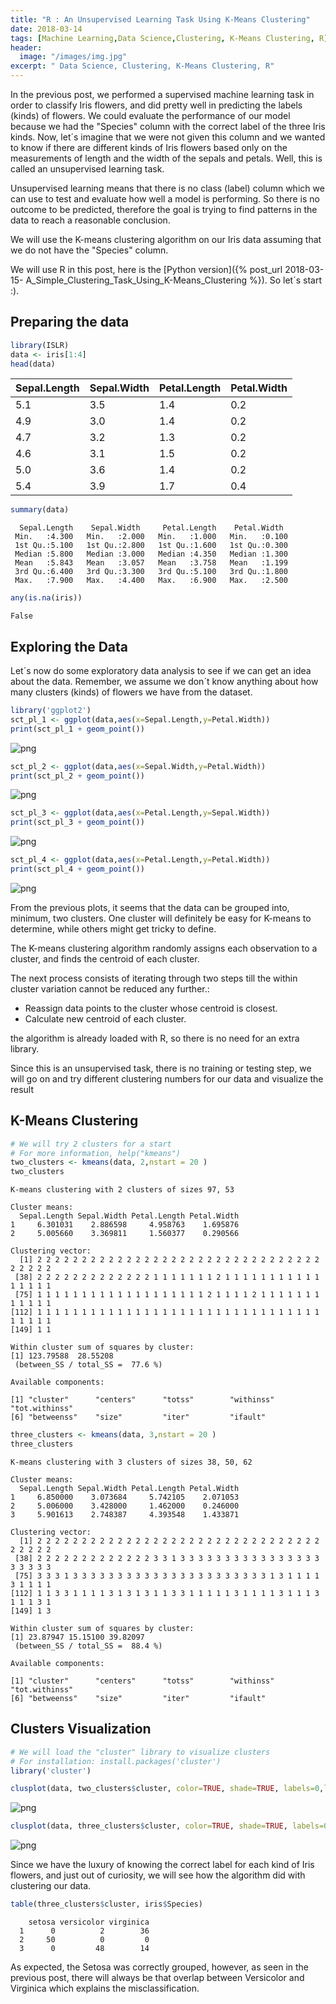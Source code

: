 ```yaml
---
title: "R : An Unsupervised Learning Task Using K-Means Clustering"
date: 2018-03-14
tags: [Machine Learning,Data Science,Clustering, K-Means Clustering, R]
header:
  image: "/images/img.jpg"
excerpt: " Data Science, Clustering, K-Means Clustering, R"
---
```


In the previous post, we performed a supervised machine learning task in order to classify Iris flowers, and did pretty well in predicting the labels (kinds) of flowers. We could evaluate the performance of our model because we had the "Species" column with the correct label of the three Iris kinds. Now, let´s imagine that we were not given this column and we wanted to know if there are different kinds of Iris flowers based only on the measurements of length and the width of the sepals and petals. Well, this is called an unsupervised learning task.

Unsupervised learning means that there is no class (label) column which we can use to test and evaluate how well a model is performing. So there is no outcome to be predicted, therefore the goal is trying to find patterns in the data to reach a reasonable conclusion.

We will use the K-means clustering algorithm on our Iris data assuming that we do not have the "Species" column.

We will use R in this post, here is the [Python version]({% post_url 2018-03-15- A_Simple_Clustering_Task_Using_K-Means_Clustering %}). So let´s start :).

## Preparing the data


```R
library(ISLR)
data <- iris[1:4]
head(data)
```


<table>
<thead><tr><th>Sepal.Length</th><th>Sepal.Width</th><th>Petal.Length</th><th>Petal.Width</th></tr></thead>
<tbody>
	<tr><td>5.1</td><td>3.5</td><td>1.4</td><td>0.2</td></tr>
	<tr><td>4.9</td><td>3.0</td><td>1.4</td><td>0.2</td></tr>
	<tr><td>4.7</td><td>3.2</td><td>1.3</td><td>0.2</td></tr>
	<tr><td>4.6</td><td>3.1</td><td>1.5</td><td>0.2</td></tr>
	<tr><td>5.0</td><td>3.6</td><td>1.4</td><td>0.2</td></tr>
	<tr><td>5.4</td><td>3.9</td><td>1.7</td><td>0.4</td></tr>
</tbody>
</table>




```R
summary(data)
```


      Sepal.Length    Sepal.Width     Petal.Length    Petal.Width   
     Min.   :4.300   Min.   :2.000   Min.   :1.000   Min.   :0.100  
     1st Qu.:5.100   1st Qu.:2.800   1st Qu.:1.600   1st Qu.:0.300  
     Median :5.800   Median :3.000   Median :4.350   Median :1.300  
     Mean   :5.843   Mean   :3.057   Mean   :3.758   Mean   :1.199  
     3rd Qu.:6.400   3rd Qu.:3.300   3rd Qu.:5.100   3rd Qu.:1.800  
     Max.   :7.900   Max.   :4.400   Max.   :6.900   Max.   :2.500  



```R
any(is.na(iris))
```

    False


## Exploring the Data

Let´s now do some exploratory data analysis to see if we can get an idea about the data. Remember, we assume we don´t know anything about how many clusters (kinds) of flowers we have from the dataset.


```R
library('ggplot2')
sct_pl_1 <- ggplot(data,aes(x=Sepal.Length,y=Petal.Width))
print(sct_pl_1 + geom_point())
```


![png](/images/KMeansClustering/output_10_0.png)



```R
sct_pl_2 <- ggplot(data,aes(x=Sepal.Width,y=Petal.Width))
print(sct_pl_2 + geom_point())
```


![png](/images/KMeansClustering/output_11_0.png)



```R
sct_pl_3 <- ggplot(data,aes(x=Petal.Length,y=Sepal.Width))
print(sct_pl_3 + geom_point())
```


![png](/images/KMeansClustering/output_12_0.png)



```R
sct_pl_4 <- ggplot(data,aes(x=Petal.Length,y=Petal.Width))
print(sct_pl_4 + geom_point())
```


![png](/images/KMeansClustering/output_13_0.png)


From the previous plots, it seems that the data can be grouped into, minimum, two clusters. One cluster will definitely be easy for K-means to determine, while others might get tricky to define.

The K-means clustering algorithm randomly assigns each observation to a cluster, and finds the centroid of each cluster.

The next process consists of iterating through two steps till the within cluster variation cannot be reduced any further.:

* Reassign data points to the cluster whose centroid is closest.
* Calculate new centroid of each cluster.

the algorithm is already loaded with R, so there is no need for an extra library.

Since this is an unsupervised task, there is no training or testing step, we will go on and try different clustering numbers for our data and visualize the result

## K-Means Clustering


```R
# We will try 2 clusters for a start
# For more information, help("kmeans")
two_clusters <- kmeans(data, 2,nstart = 20 )
two_clusters
```


    K-means clustering with 2 clusters of sizes 97, 53

    Cluster means:
      Sepal.Length Sepal.Width Petal.Length Petal.Width
    1     6.301031    2.886598     4.958763    1.695876
    2     5.005660    3.369811     1.560377    0.290566

    Clustering vector:
      [1] 2 2 2 2 2 2 2 2 2 2 2 2 2 2 2 2 2 2 2 2 2 2 2 2 2 2 2 2 2 2 2 2 2 2 2 2 2
     [38] 2 2 2 2 2 2 2 2 2 2 2 2 2 1 1 1 1 1 1 1 2 1 1 1 1 1 1 1 1 1 1 1 1 1 1 1 1
     [75] 1 1 1 1 1 1 1 1 1 1 1 1 1 1 1 1 1 1 1 2 1 1 1 1 2 1 1 1 1 1 1 1 1 1 1 1 1
    [112] 1 1 1 1 1 1 1 1 1 1 1 1 1 1 1 1 1 1 1 1 1 1 1 1 1 1 1 1 1 1 1 1 1 1 1 1 1
    [149] 1 1

    Within cluster sum of squares by cluster:
    [1] 123.79588  28.55208
     (between_SS / total_SS =  77.6 %)

    Available components:

    [1] "cluster"      "centers"      "totss"        "withinss"     "tot.withinss"
    [6] "betweenss"    "size"         "iter"         "ifault"      



```R
three_clusters <- kmeans(data, 3,nstart = 20 )
three_clusters
```


    K-means clustering with 3 clusters of sizes 38, 50, 62

    Cluster means:
      Sepal.Length Sepal.Width Petal.Length Petal.Width
    1     6.850000    3.073684     5.742105    2.071053
    2     5.006000    3.428000     1.462000    0.246000
    3     5.901613    2.748387     4.393548    1.433871

    Clustering vector:
      [1] 2 2 2 2 2 2 2 2 2 2 2 2 2 2 2 2 2 2 2 2 2 2 2 2 2 2 2 2 2 2 2 2 2 2 2 2 2
     [38] 2 2 2 2 2 2 2 2 2 2 2 2 2 3 3 1 3 3 3 3 3 3 3 3 3 3 3 3 3 3 3 3 3 3 3 3 3
     [75] 3 3 3 1 3 3 3 3 3 3 3 3 3 3 3 3 3 3 3 3 3 3 3 3 3 3 1 3 1 1 1 1 3 1 1 1 1
    [112] 1 1 3 3 1 1 1 1 3 1 3 1 3 1 1 3 3 1 1 1 1 1 3 1 1 1 1 3 1 1 1 3 1 1 1 3 1
    [149] 1 3

    Within cluster sum of squares by cluster:
    [1] 23.87947 15.15100 39.82097
     (between_SS / total_SS =  88.4 %)

    Available components:

    [1] "cluster"      "centers"      "totss"        "withinss"     "tot.withinss"
    [6] "betweenss"    "size"         "iter"         "ifault"      


## Clusters Visualization


```R
# We will load the "cluster" library to visualize clusters
# For installation: install.packages('cluster')
library('cluster')
```


```R
clusplot(data, two_clusters$cluster, color=TRUE, shade=TRUE, labels=0,lines=0, )
```


![png](/images/KMeansClustering/output_24_0.png)



```R
clusplot(data, three_clusters$cluster, color=TRUE, shade=TRUE, labels=0,lines=0, )
```


![png](/images/KMeansClustering/output_25_0.png)


Since we have the luxury of knowing the correct label for each kind of Iris flowers, and just out of curiosity, we will see how the algorithm did with clustering our data.


```R
table(three_clusters$cluster, iris$Species)
```



        setosa versicolor virginica
      1      0          2        36
      2     50          0         0
      3      0         48        14


As expected, the Setosa was correctly grouped, however, as seen in the previous post, there will always be that overlap between Versicolor and Virginica which explains the misclassification.
